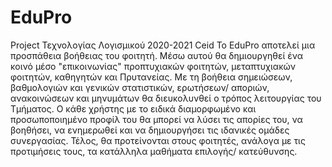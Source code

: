 # EduPro
Project Τεχνολογίας Λογισμικού 2020-2021 Ceid
Το EduPro αποτελεί μια προσπάθεια βοήθειας του φοιτητή. Μέσω αυτού θα δημιουργηθεί ένα κοινό μέσο "επικοινωνίας" προπτυχιακών φοιτητών, μεταπτυχιακών φοιτητών, καθηγητών και Πρυτανείας.
 Με τη βοήθεια σημειώσεων, βαθμολογιών και γενικών στατιστικών, ερωτήσεων/ αποριών, ανακοινώσεων και μηνυμάτων θα διευκολυνθεί ο τρόπος λειτουργίας του Τμήματος.
 Ο κάθε χρήστης με το ειδικά διαμορφωμένο και προσωποποιημένο προφίλ του θα μπορεί να λύσει τις απορίες του, να βοηθήσει, να ενημερωθεί και να δημιουργήσει τις ιδανικές ομάδες συνεργασίας.
 Τέλος, θα προτείνονται στους φοιτητές, ανάλογα με τις προτιμήσεις τους, τα κατάλληλα μαθήματα επιλογής/ κατεύθυνσης. 
